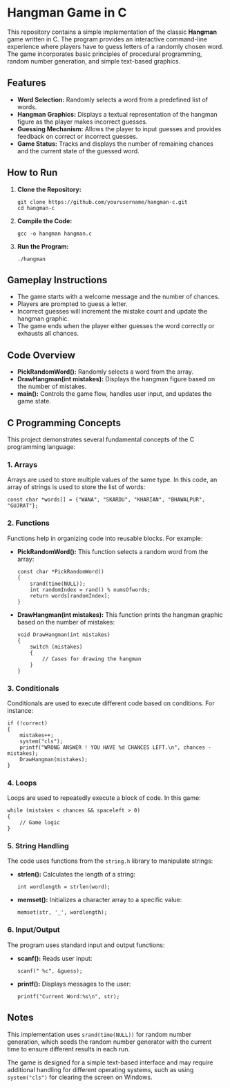 <h1>Hangman Game in C</h1>
 <p>This repository contains a simple implementation of the classic <strong>Hangman</strong> game written in C. The program provides an interactive command-line experience where players have to guess letters of a randomly chosen word. The game incorporates basic principles of procedural programming, random number generation, and simple text-based graphics.</p>
    <h2>Features</h2>
        <ul>
            <li><strong>Word Selection:</strong> Randomly selects a word from a predefined list of words.</li>
            <li><strong>Hangman Graphics:</strong> Displays a textual representation of the hangman figure as the player makes incorrect guesses.</li>
            <li><strong>Guessing Mechanism:</strong> Allows the player to input guesses and provides feedback on correct or incorrect guesses.</li>
            <li><strong>Game Status:</strong> Tracks and displays the number of remaining chances and the current state of the guessed word.</li>
        </ul>
   <h2>How to Run</h2>
        <ol>
            <li><strong>Clone the Repository:</strong>
                <pre><code>git clone https://github.com/yourusername/hangman-c.git
cd hangman-c</code></pre>
            </li>
            <li><strong>Compile the Code:</strong>
                <pre><code>gcc -o hangman hangman.c</code></pre>
            </li>
            <li><strong>Run the Program:</strong>
                <pre><code>./hangman</code></pre>
            </li>
        </ol>
        <h2>Gameplay Instructions</h2>
        <ul>
            <li>The game starts with a welcome message and the number of chances.</li>
            <li>Players are prompted to guess a letter.</li>
            <li>Incorrect guesses will increment the mistake count and update the hangman graphic.</li>
            <li>The game ends when the player either guesses the word correctly or exhausts all chances.</li>
        </ul>
        <h2>Code Overview</h2>
        <ul>
            <li><strong>PickRandomWord():</strong> Randomly selects a word from the array.</li>
            <li><strong>DrawHangman(int mistakes):</strong> Displays the hangman figure based on the number of mistakes.</li>
            <li><strong>main():</strong> Controls the game flow, handles user input, and updates the game state.</li>
        </ul>
        <h2>C Programming Concepts</h2>
        <p>This project demonstrates several fundamental concepts of the C programming language:</p>
        <h3>1. Arrays</h3>
        <p>Arrays are used to store multiple values of the same type. In this code, an array of strings is used to store the list of words:</p>
        <pre><code>const char *words[] = {"WANA", "SKARDU", "KHARIAN", "BHAWALPUR", "GUJRAT"};</code></pre>
        <h3>2. Functions</h3>
        <p>Functions help in organizing code into reusable blocks. For example:</p>
        <ul>
            <li><strong>PickRandomWord():</strong> This function selects a random word from the array:
                <pre><code>const char *PickRandomWord()
{
    srand(time(NULL));
    int randomIndex = rand() % numsOfwords;
    return words[randomIndex];
}</code></pre>
            </li>
            <li><strong>DrawHangman(int mistakes):</strong> This function prints the hangman graphic based on the number of mistakes:
                <pre><code>void DrawHangman(int mistakes)
{
    switch (mistakes)
    {
        // Cases for drawing the hangman
    }
}</code></pre>
            </li>
        </ul>
        <h3>3. Conditionals</h3>
        <p>Conditionals are used to execute different code based on conditions. For instance:</p>
        <pre><code>if (!correct)
{
    mistakes++;
    system("cls");
    printf("WRONG ANSWER ! YOU HAVE %d CHANCES LEFT.\n", chances - mistakes);
    DrawHangman(mistakes);
}</code></pre>
        <h3>4. Loops</h3>
        <p>Loops are used to repeatedly execute a block of code. In this game:</p>
        <pre><code>while (mistakes < chances && spaceleft > 0)
{
    // Game logic
}</code></pre>
        <h3>5. String Handling</h3>
        <p>The code uses functions from the <code>string.h</code> library to manipulate strings:</p>
        <ul>
            <li><strong>strlen():</strong> Calculates the length of a string:
                <pre><code>int wordlength = strlen(word);</code></pre>
            </li>
            <li><strong>memset():</strong> Initializes a character array to a specific value:
                <pre><code>memset(str, '_', wordlength);</code></pre>
            </li>
        </ul>
        <h3>6. Input/Output</h3>
        <p>The program uses standard input and output functions:</p>
        <ul>
            <li><strong>scanf():</strong> Reads user input:
                <pre><code>scanf(" %c", &guess);</code></pre>
            </li>
            <li><strong>printf():</strong> Displays messages to the user:
                <pre><code>printf("Current Word:%s\n", str);</code></pre>
            </li>
        </ul>
        <h2>Notes</h2>
        <p>This implementation uses <code>srand(time(NULL))</code> for random number generation, which seeds the random number generator with the current time to ensure different results in each run.</p>
        <p>The game is designed for a simple text-based interface and may require additional handling for different operating systems, such as using <code>system("cls")</code> for clearing the screen on Windows.</p>
    
